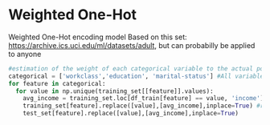 # Weighted One-Hot
Weighted One-Hot encoding model
Based on this set: https://archive.ics.uci.edu/ml/datasets/adult, but can probabilly be applied to anyone

```python
#estimation of the weight of each categorical variable to the actual possibility of the income can be <=50K 
categorical = ['workclass','education', 'marital-status'] #All variables are not needed now, this is just a sample
for feature in categorical:
  for value in np.unique(training_set[[feature]].values):
    avg_income = training_set.loc[df_train[feature] == value, 'income'].mean() #calculates the mean of each possibility for every categorical feature
    training_set[feature].replace([value],[avg_income],inplace=True) #replace the name of the variable with calculated value
    test_set[feature].replace([value],[avg_income],inplace=True)
```

